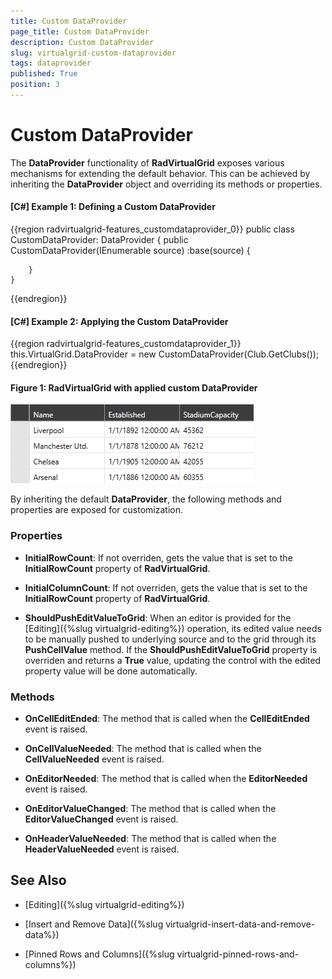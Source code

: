 ```yaml
---
title: Custom DataProvider
page_title: Custom DataProvider
description: Custom DataProvider
slug: virtualgrid-custom-dataprovider
tags: dataprovider
published: True
position: 3
---
```


# Custom DataProvider

The __DataProvider__ functionality of __RadVirtualGrid__ exposes various mechanisms for extending the default behavior. This can be achieved by inheriting the __DataProvider__ object and overriding its methods or properties.

#### __[C#] Example 1: Defining a Custom DataProvider__

{{region radvirtualgrid-features_customdataprovider_0}}
	public class CustomDataProvider: DataProvider
    {
        public CustomDataProvider(IEnumerable source)
            :base(source)
        {
 
        }
    }
{{endregion}}

#### __[C#] Example 2: Applying the Custom DataProvider__

{{region radvirtualgrid-features_customdataprovider_1}}
	this.VirtualGrid.DataProvider = 
                new CustomDataProvider(Club.GetClubs());
{{endregion}}

#### __Figure 1: RadVirtualGrid with applied custom DataProvider__

![RadVirtualGrid with applied custom DataProvider](images/RadVirtualGrid_Features_CustomDataProvider_01.png)

By inheriting the default __DataProvider__, the following methods and properties are exposed for customization.

### Properties

* __InitialRowCount__: If not overriden, gets the value that is set to the __InitialRowCount__ property of __RadVirtualGrid__.

* __InitialColumnCount__: If not overriden, gets the value that is set to the __InitialRowCount__ property of __RadVirtualGrid__.

* __ShouldPushEditValueToGrid__: When an editor is provided for the [Editing]({%slug virtualgrid-editing%}) operation, its edited value needs to be manually pushed to underlying source and to the grid through its __PushCellValue__ method. If the __ShouldPushEditValueToGrid__ property is overriden and returns a __True__ value, updating the control with the edited property value will be done automatically.

### Methods

* __OnCellEditEnded__: The method that is called when the __CellEditEnded__ event is raised.

* __OnCellValueNeeded__: The method that is called when the __CellValueNeeded__ event is raised.

* __OnEditorNeeded__: The method that is called when the __EditorNeeded__ event is raised.

* __OnEditorValueChanged__: The method that is called when the __EditorValueChanged__ event is raised.

* __OnHeaderValueNeeded__: The method that is called when the __HeaderValueNeeded__ event is raised.

## See Also

* [Editing]({%slug virtualgrid-editing%})

* [Insert and Remove Data]({%slug virtualgrid-insert-data-and-remove-data%})

* [Pinned Rows and Columns]({%slug virtualgrid-pinned-rows-and-columns%})
